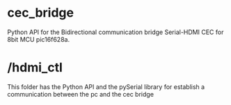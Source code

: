 # cec_bridge
Python API for the Bidirectional communication bridge Serial-HDMI CEC for 8bit MCU pic16f628a.


# /hdmi_ctl
This folder has the Python API and the pySerial library for establish a communication between the pc and the cec bridge



